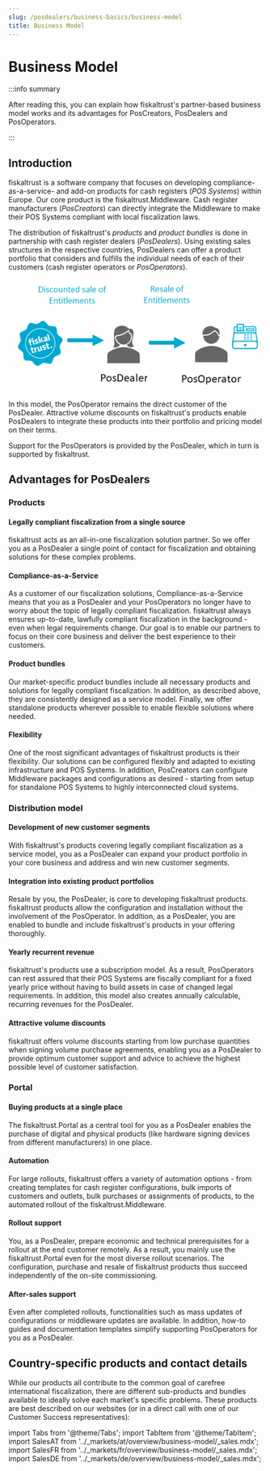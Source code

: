 ```yaml
---
slug: /posdealers/business-basics/business-model
title: Business Model
---
```

# Business Model

:::info summary

After reading this, you can explain how fiskaltrust's partner-based business model works and its advantages for PosCreators, PosDealers and PosOperators.

:::

## Introduction

fiskaltrust is a software company that focuses on developing compliance-as-a-service- and add-on products for cash registers (_POS Systems_) within Europe. Our core product is the fiskaltrust.Middleware. Cash register manufacturers (_PosCreators_) can directly integrate the Middleware to make their POS Systems compliant with local fiscalization laws.

The distribution of fiskaltrust's _products_ and _product bundles_ is done in partnership with cash register dealers (_PosDealers_). Using existing sales structures in the respective countries, PosDealers can offer a product portfolio that considers and fulfills the individual needs of each of their customers (cash register operators or _PosOperators_).

![Business Model](images/business-model.png)

In this model, the PosOperator remains the direct customer of the PosDealer. Attractive volume discounts on fiskaltrust's products enable PosDealers to integrate these products into their portfolio and pricing model on their terms.

Support for the PosOperators is provided by the PosDealer, which in turn is supported by fiskaltrust.

## Advantages for PosDealers

### Products

#### Legally compliant fiscalization from a single source

fiskaltrust acts as an all-in-one fiscalization solution partner. So we offer you as a PosDealer a single point of contact for fiscalization and obtaining solutions for these complex problems.

#### Compliance-as-a-Service

As a customer of our fiscalization solutions, Compliance-as-a-Service means that you as a PosDealer and your PosOperators no longer have to worry about the topic of legally compliant fiscalization. fiskaltrust always ensures up-to-date, lawfully compliant fiscalization in the background - even when legal requirements change. Our goal is to enable our partners to focus on their core business and deliver the best experience to their customers.

#### Product bundles

Our market-specific product bundles include all necessary products and solutions for legally compliant fiscalization. In addition, as described above, they are consistently designed as a service model. Finally, we offer standalone products wherever possible to enable flexible solutions where needed.

#### Flexibility

One of the most significant advantages of fiskaltrust products is their flexibility. Our solutions can be configured flexibly and adapted to existing infrastructure and POS Systems. In addition, PosCreators can configure Middleware packages and configurations as desired - starting from setup for standalone POS Systems to highly interconnected cloud systems.

### Distribution model

#### Development of new customer segments

With fiskaltrust's products covering legally compliant fiscalization as a service model, you as a PosDealer can expand your product portfolio in your core business and address and win new customer segments.

#### Integration into existing product portfolios

Resale by you, the PosDealer, is core to developing fiskaltrust products. fiskaltrust products allow the configuration and installation without the involvement of the PosOperator. In addition, as a PosDealer, you are enabled to bundle and include fiskaltrust's products in your offering thoroughly.

#### Yearly recurrent revenue

fiskaltrust's products use a subscription model. As a result, PosOperators can rest assured that their POS Systems are fiscally compliant for a fixed yearly price without having to build assets in case of changed legal requirements. In addition, this model also creates annually calculable, recurring revenues for the PosDealer.

#### Attractive volume discounts

fiskaltrust offers volume discounts starting from low purchase quantities when signing volume purchase agreements, enabling you as a PosDealer to provide optimum customer support and advice to achieve the highest possible level of customer satisfaction.

### Portal

#### Buying products at a single place

The fiskaltrust.Portal as a central tool for you as a PosDealer enables the purchase of digital and physical products (like hardware signing devices from different manufacturers) in one place.

#### Automation

For large rollouts, fiskaltrust offers a variety of automation options - from creating templates for cash register configurations, bulk imports of customers and outlets, bulk purchases or assignments of products, to the automated rollout of the fiskaltrust.Middleware.

#### Rollout support

You, as a PosDealer, prepare economic and technical prerequisites for a rollout at the end customer remotely. As a result, you mainly use the fiskaltrust.Portal even for the most diverse rollout scenarios. The configuration, purchase and resale of fiskaltrust products thus succeed independently of the on-site commissioning.

#### After-sales support

Even after completed rollouts, functionalities such as mass updates of configurations or middleware updates are available. In addition, how-to guides and documentation templates simplify supporting PosOperators for you as a PosDealer.

## Country-specific products and contact details

While our products all contribute to the common goal of carefree international fiscalization, there are different sub-products and bundles available to ideally solve each market's specific problems. These products are best described on our websites (or in a direct call with one of our Customer Success representatives):

import Tabs from '@theme/Tabs';
import TabItem from '@theme/TabItem';
import SalesAT from '../_markets/at/overview/business-model/_sales.mdx';
import SalesFR from '../_markets/fr/overview/business-model/_sales.mdx';
import SalesDE from '../_markets/de/overview/business-model/_sales.mdx';

<Tabs groupId="market">

  <TabItem value="AT" label="Austria">
    <SalesAT />
  </TabItem>

  <TabItem value="FR" label="France">
    <SalesFR />
  </TabItem>

  <TabItem value="DE" label="Germany">
    <SalesDE />
  </TabItem>

</Tabs>
